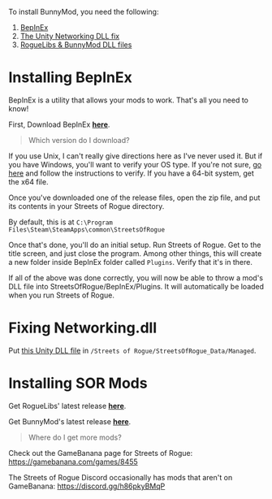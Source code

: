 ﻿
To install BunnyMod, you need the following:
1. [BepInEx](#Installing-BepInEx)
2. [The Unity Networking DLL fix](#Fixing-Networking.dll)
3. [RogueLibs & BunnyMod DLL files](#Installing-SOR-Mods)

# Installing BepInEx

BepInEx is a utility that allows your mods to work. That's all you need to know!

First, Download BepInEx **[here](https://github.com/BepInEx/BepInEx/releases)**.

> Which version do I download? 

If you use Unix, I can't really give directions here as I've never used it. But if you have Windows, you'll want to verify your OS type. If you're not sure, [go here](https://steamcommunity.com/linkfilter/?url=https://support.microsoft.com/en-us/windows/which-version-of-windows-operating-system-am-i-running-628bec99-476a-2c13-5296-9dd081cdd808) and follow the instructions to verify. If you have a 64-bit system, get the x64 file.

Once you've downloaded one of the release files, open the zip file, and put its contents in your Streets of Rogue directory.

By default, this is at `C:\Program Files\Steam\SteamApps\common\StreetsOfRogue`

Once that's done, you'll do an initial setup. Run Streets of Rogue. Get to the title screen, and just close the program. Among other things, this will create a new folder inside BepInEx folder called `Plugins`. Verify that it's in there.

If all of the above was done correctly, you will now be able to throw a mod's DLL file into StreetsOfRogue/BepInEx/Plugins. It will automatically be loaded when you run Streets of Rogue.

# Fixing Networking.dll

Put [this Unity DLL file](/Hosted/UnityEngine.Networking.dll) in `/Streets of Rogue/StreetsOfRogue_Data/Managed`.

# Installing SOR Mods

Get RogueLibs' latest release **[here](https://github.com/Abbysssal/RogueLibs/releases/latest)**.

Get BunnyMod's latest release **[here](https://github.com/Freiling87/BunnyMod/releases/latest)**.

> Where do I get more mods?

Check out the GameBanana page for Streets of Rogue: https://gamebanana.com/games/8455

The Streets of Rogue Discord occasionally has mods that aren't on GameBanana: https://discord.gg/h86pkyBMqP